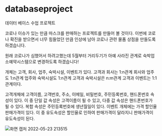 # databaseproject


데이터 베이스 수업 프로젝트

코로나 이슈가 있는 만큼 마스크를 판매하는 프로젝트를 만들어 볼 것이다.
이번에 코로나 확진을 받으면서 너무 힘들었던 만큼 인상에 남아 코로나 관련 물품 상점을 만들도록 하겠습니다.

원래 코로나가 심했어서 하려고했는데 5월부터 거리두기가 아예 사라진 관계로 숙박업소예약시스템으로 변경하도록 하겠습니다!


개체는 고객, 회사, 업주, 숙박시설, 이벤트가 있다.
고객과 회사는 1:n관계
회사와 업주도 1:n관계
업주와 숙박시설도 1:n관계
고객과 숙박시설은 n:m관계
고객과 이벤트는 1:1관계이다.

고객개체에 고객이름, 고객번호, 주소, 이메일, 비밀번호, 주민등록번호, 핸드폰번호 속성이 있다.
이 중 단일 값 속성은 고객이름이 될 수 있고, 다중 값 속성은 핸드폰번호가 될 수 있다.
복합 속성은 주민등록번호에 생년월일이 있다.
이벤트 개체에는 가격 할인율 판매가격이 있다. 이 중 유도속성은 할인율로 인하여 판매가격이 달라지니 판매가격이 유도속성이 된다.






![화면 캡처 2022-05-23 213515](https://user-images.githubusercontent.com/81346175/169839178-4f17c826-9d13-492f-8e2b-a0c3e8bbada2.png)






















